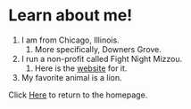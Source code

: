 # Learn about me!

1. I am from Chicago, Illinois.
    1. More specifically, Downers Grove.
2. I run a non-profit called Fight Night Mizzou.
   1. Here is the [website](https://www.fightnightmiz.com/) for it.
3. My favorite animal is a lion.

Click [Here](https://github.com/maddieredpath/MarkdownPages/blob/main/README.md) to return to the homepage. 
